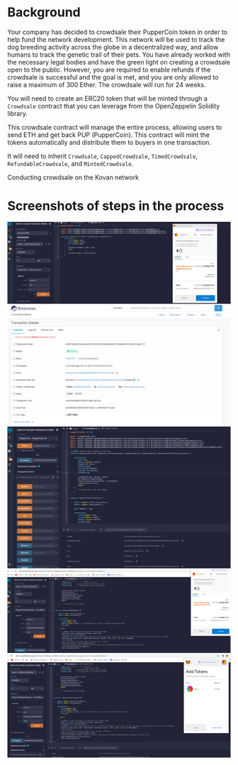 # Background
Your company has decided to crowdsale their PupperCoin token in order to help fund the network development.
This network will be used to track the dog breeding activity across the globe in a decentralized way, and allow humans to track the genetic trail of their pets. You have already worked with the necessary legal bodies and have the green light on creating a crowdsale open to the public. However, you are required to enable refunds if the crowdsale is successful and the goal is met, and you are only allowed to raise a maximum of 300 Ether. The crowdsale will run for 24 weeks.

You will need to create an ERC20 token that will be minted through a `Crowdsale` contract that you can leverage from the OpenZeppelin Solidity library.

This crowdsale contract will manage the entire process, allowing users to send ETH and get back PUP (PupperCoin).
This contract will mint the tokens automatically and distribute them to buyers in one transaction.

It will need to inherit `Crowdsale`, `CappedCrowdsale`, `TimedCrowdsale`, `RefundableCrowdsale`, and `MintedCrowdsale`.

Conducting crowdsale on the Kovan network

# Screenshots of steps in the process
![Pupper-coin-transaction](https://github.com/RichardPatriquin/Advanced_Solidity/blob/main/images/puppercoinCreation.png)
![Pupper-Coin](https://github.com/RichardPatriquin/Advanced_Solidity/blob/main/images/EhterScan.png)
![Compilation](https://github.com/RichardPatriquin/Advanced_Solidity/blob/main/images/deploy.png)
![Depoyment](https://github.com/RichardPatriquin/Advanced_Solidity/blob/main/images/saleDeployer.png)
![Coin in Wallet](https://github.com/RichardPatriquin/Advanced_Solidity/blob/main/images/pupBalance.png)